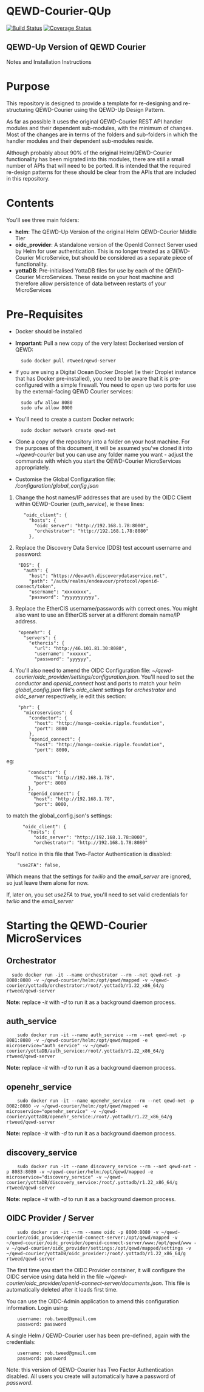 # QEWD-Courier-QUp

[![Build Status](https://travis-ci.org/killmenot/QEWD-Courier.svg?branch=master)](https://travis-ci.org/killmenot/QEWD-Courier)
[![Coverage Status](https://coveralls.io/repos/github/killmenot/QEWD-Courier/badge.svg?branch=master)](https://coveralls.io/github/killmenot/QEWD-Courier?branch=master)

## QEWD-Up Version of QEWD Courier

Notes and Installation Instructions

# Purpose

This repository is designed to provide a template for re-designing and re-structuring QEWD-Courier using the QEWD-Up Design Pattern.

As far as possible it uses the original QEWD-Courier REST API handler modules and their dependent sub-modules, with the minimum of changes.  Most of the changes are in terms of the folders and sub-folders in which the handler modules and their dependent sub-modules reside.

Although probably about 90% of the original Helm/QEWD-Courier functionality has been migrated into this modules, there are still a small number of APIs that will need to be ported.  It is intended that the required re-design patterns for these should be clear from the APIs that are included in this repository.


# Contents

You'll see three main folders:

- **helm**: The QEWD-Up Version of the original Helm QEWD-Courier Middle Tier
- **oidc_provider**: A standalone version of the OpenId Connect Server used by Helm for user authentication.  This is no longer treated as a QEWD-Courier MicroService, but should be considered as a separate piece of functionality.
- **yottaDB**: Pre-initialised YottaDB files for use by each of the QEWD-Courier MicroServices.  These reside on your host machine and therefore allow persistence of data between restarts of your MicroServices

# Pre-Requisites

- Docker should be installed

- **Important**: Pull a new copy of the very latest Dockerised version of QEWD:

        sudo docker pull rtweed/qewd-server

- If you are using a Digital Ocean Docker Droplet (ie their Droplet instance that has Docker pre-installed), you need to be aware that it is pre-configured with a simple firewall.  You need to open up two ports for use by the external-facing QEWD Courier services:

        sudo ufw allow 8080
        sudo ufw allow 8000

- You'll need to create a custom Docker network:

        sudo docker network create qewd-net

- Clone a copy of the repository into a folder on your host machine.  For the purposes of this document, it will be assumed you've cloned it into *~/qewd-courier* but you can use any folder name you want - adjust the commands with which you start the QEWD-Courier MicroServices appropriately.


- Customise the Global Configuration file: */configuration/global_config.json*

1) Change the host names/IP addresses that are used by the OIDC Client within QEWD-Courier (*auth_service*), ie these lines:


          "oidc_client": {
            "hosts": {
              "oidc_server": "http://192.168.1.78:8000",
              "orchestrator": "http://192.168.1.78:8080"
            },

2) Replace the Discovery Data Service (DDS) test account username and password:

        "DDS": {
          "auth": {
            "host": "https://devauth.discoverydataservice.net",
            "path": "/auth/realms/endeavour/protocol/openid-connect/token",
            "username": "xxxxxxxx",
            "password": "yyyyyyyyyyy",


3) Replace the EtherCIS username/passwords with correct ones.  You might also want to use an EtherCIS server at a different domain name/IP address.

        "openehr": {
          "servers": {
            "ethercis": {
              "url": "http://46.101.81.30:8080",
              "username": "xxxxxx",
              "password": "yyyyyy",


4) You'll also need to amend the OIDC Configuration file: *~/qewd-courier/oidc_provider/settings/configuration.json*.  You'll need to set the *conductor* and *openid_connect* host and ports to match your *helm global_config.json* file's *oidc_client* settings for *orchestrator* and *oidc_server* respectively, ie edit this section:

        "phr": {
          "microservices": {
            "conductor": {
              "host": "http://mango-cookie.ripple.foundation",
              "port": 8080
            },
            "openid_connect": {
              "host": "http://mango-cookie.ripple.foundation",
              "port": 8000,

  eg:

            "conductor": {
              "host": "http://192.168.1.78",
              "port": 8080
            },
            "openid_connect": {
              "host": "http://192.168.1.78",
              "port": 8000,


  to match the global_config.json's settings:

          "oidc_client": {
            "hosts": {
              "oidc_server": "http://192.168.1.78:8000",
              "orchestrator": "http://192.168.1.78:8080"



  You'll notice in this file that Two-Factor Authentication is disabled:

        "use2FA": false,

  Which means that the settings for *twilio* and the *email_server* are ignored, so just leave them alone for now.  

  If, later on, you set *use2FA* to *true*, you'll need to set valid credentials for *twilio* and the *email_server*


# Starting the QEWD-Courier MicroServices



## Orchestrator

      sudo docker run -it --name orchestrator --rm --net qewd-net -p 8080:8080 -v ~/qewd-courier/helm:/opt/qewd/mapped -v ~/qewd-courier/yottadb/orchestrator:/root/.yottadb/r1.22_x86_64/g rtweed/qewd-server

**Note:** replace *-it* with *-d* to run it as a background daemon process.


## auth_service

        sudo docker run -it --name auth_service --rm --net qewd-net -p 8081:8080 -v ~/qewd-courier/helm:/opt/qewd/mapped -e microservice="auth_service" -v ~/qewd-courier/yottaDB/auth_service:/root/.yottadb/r1.22_x86_64/g rtweed/qewd-server

**Note:** replace *-it* with *-d* to run it as a background daemon process.


## openehr_service

        sudo docker run -it --name openehr_service --rm --net qewd-net -p 8082:8080 -v ~/qewd-courier/helm:/opt/qewd/mapped -e microservice="openehr_service" -v ~/qewd-courier/yottaDB/openehr_service:/root/.yottadb/r1.22_x86_64/g rtweed/qewd-server

**Note:** replace *-it* with *-d* to run it as a background daemon process.



## discovery_service

        sudo docker run -it --name discovery_service --rm --net qewd-net -p 8083:8080 -v ~/qewd-courier/helm:/opt/qewd/mapped -e microservice="discovery_service" -v ~/qewd-courier/yottaDB/discovery_service:/root/.yottadb/r1.22_x86_64/g rtweed/qewd-server

**Note:** replace *-it* with *-d* to run it as a background daemon process.


## OIDC Provider / Server

        sudo docker run -it --rm --name oidc -p 8000:8080 -v ~/qewd-courier/oidc_provider/openid-connect-server:/opt/qewd/mapped -v ~/qewd-courier/oidc_provider/openid-connect-server/www:/opt/qewd/www -v ~/qewd-courier/oidc_provider/settings:/opt/qewd/mapped/settings -v ~/qewd-courier/yottaDB/oidc_provider:/root/.yottadb/r1.22_x86_64/g rtweed/qewd-server

The first time you start the OIDC Provider container, it will configure the OIDC service using data held in the file *~/qewd-courier/oidc_provider/openid-connect-server/documents.json*.  This file is automatically deleted after it loads first time.

You can use the OIDC-Admin application to amend this configuration information.  Login using:

        username: rob.tweed@gmail.com
        password: password


A single Helm / QEWD-Courier user has been pre-defined, again with the credentials:

        username: rob.tweed@gmail.com
        password: password


Note: this version of QEWD-Courier has Two Factor Authentication disabled.  All users you create will automatically have a password of *password*.


